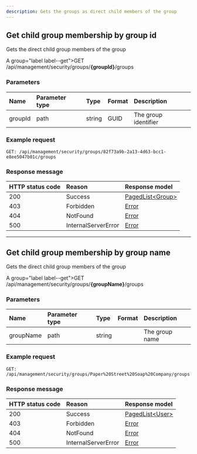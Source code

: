 ```yaml
---
description: Gets the groups as direct child members of the group
---
```


## Get child group membership by group id

Gets the direct child group members of the group

A group="label label--get">GET</span> /api/management/security/groups/**{groupId}**/groups

### Parameters

| Name    | Parameter type | Type   | Format | Description          |
|:--------|:---------------|:-------|:-------|:---------------------|
| groupId | path           | string | GUID   | The group identifier |

### Example request

```http
GET: /api/management/security/groups/82f73a9b-2a13-4d63-bcc1-e8ee5047b01c/groups
```

### Response message

| HTTP status code | Reason              | Response model                          |
|:-----------------|:--------------------|:----------------------------------------|
| 200              | Success             | [PagedList&lt;Group&gt;](/model/list.md) |
| 403              | Forbidden           | [Error](/key-concepts/errors.md)        |
| 404              | NotFound            | [Error](/key-concepts/errors.md)        |
| 500              | InternalServerError | [Error](/key-concepts/errors.md)        |

---

## Get child group membership by group name

Gets the direct child group members of the group

A group="label label--get">GET</span> /api/management/security/groups/**{groupName}**/groups

### Parameters

| Name      | Parameter type | Type   | Format | Description    |
|:----------|:---------------|:-------|:-------|:---------------|
| groupName | path           | string |        | The group name |

### Example request

```http
GET: /api/management/security/groups/Paper%20Street%20Soap%20Company/groups
```

### Response message

| HTTP status code | Reason              | Response model                          |
|:-----------------|:--------------------|:----------------------------------------|
| 200              | Success             | [PagedList&lt;User&gt;](/model/list.md) |
| 403              | Forbidden           | [Error](/key-concepts/errors.md)        |
| 404              | NotFound            | [Error](/key-concepts/errors.md)        |
| 500              | InternalServerError | [Error](/key-concepts/errors.md)        |